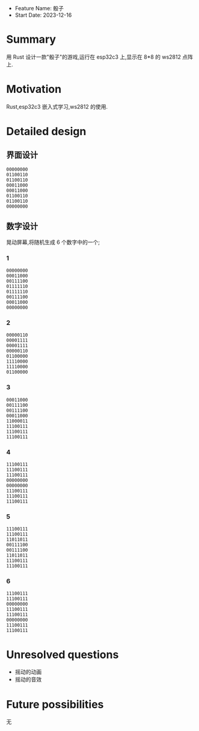- Feature Name: 骰子
- Start Date: 2023-12-16

# Summary

[summary]: #summary

用 Rust 设计一款"骰子"的游戏,运行在 esp32c3 上,显示在 8\*8 的 ws2812 点阵上.

# Motivation

[motivation]: #motivation

Rust,esp32c3 嵌入式学习,ws2812 的使用.

# Detailed design

[detailed-design]: #detailed-design

## 界面设计

```Text
00000000
01100110
01100110
00011000
00011000
01100110
01100110
00000000
```

## 数字设计

晃动屏幕,将随机生成 6 个数字中的一个;

### 1

```Text
00000000
00011000
00111100
01111110
01111110
00111100
00011000
00000000
```

### 2

```Text
00000110
00001111
00001111
00000110
01100000
11110000
11110000
01100000
```

### 3

```Text
00011000
00111100
00111100
00011000
11000011
11100111
11100111
11100111
```

### 4

```Text
11100111
11100111
11100111
00000000
00000000
11100111
11100111
11100111
```

### 5

```Text
11100111
11100111
11011011
00111100
00111100
11011011
11100111
11100111
```

### 6

```Text
11100111
11100111
00000000
11100111
11100111
00000000
11100111
11100111
```

# Unresolved questions

[unresolved-questions]: #unresolved-questions

- 摇动的动画
- 摇动的音效

# Future possibilities

[future-possibilities]: #future-possibilities

无
